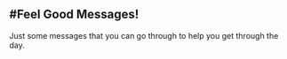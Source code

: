 #Feel Good Messages!
--

Just some messages that you can go through to help you get through the day. 